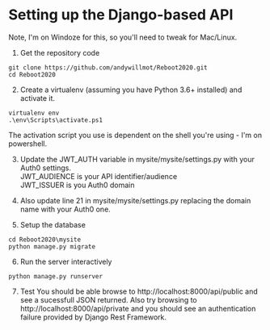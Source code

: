 # Setting up the Django-based API

Note, I'm on Windoze for this, so you'll need to tweak for Mac/Linux.

1. Get the repository code
```
git clone https://github.com/andywillmot/Reboot2020.git
cd Reboot2020
```
2. Create a virtualenv (assuming you have Python 3.6+ installed) and activate it. 
```
virtualenv env
.\env\Scripts\activate.ps1 
```
The activation script you use is dependent on the shell you're using - I'm on powershell.  

3. Update the JWT_AUTH variable in mysite/mysite/settings.py with your Auth0 settings.  
JWT_AUDIENCE is your API identifier/audience   
JWT_ISSUER is you Auth0 domain   

4. Also update line 21 in mysite/mysite/settings.py replacing the domain name with your Auth0 one.

5. Setup the database
```
cd Reboot2020\mysite
python manage.py migrate
```
6. Run the server interactively
```
python manage.py runserver
```
7. Test
You should be able browse to http://localhost:8000/api/public and see a sucessfull JSON returned.
Also try browsing to http://localhost:8000/api/private and you should see an authentication failure provided by Django Rest Framework.




